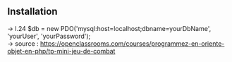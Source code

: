 ## Installation

-> l.24 $db = new PDO('mysql:host=localhost;dbname=yourDbName', 'yourUser', 'yourPassword');
<br>
-> source : https://openclassrooms.com/courses/programmez-en-oriente-objet-en-php/tp-mini-jeu-de-combat